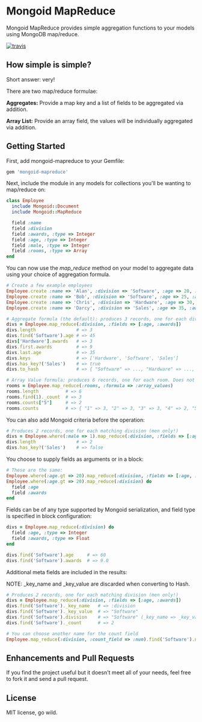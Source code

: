 # Mongoid MapReduce

Mongoid MapReduce provides simple aggregation functions to your models using MongoDB map/reduce.

[![travis](https://secure.travis-ci.org/jcoene/mongoid-mapreduce.png)](http://travis-ci.org/jcoene/mongoid-mapreduce)

## How simple is simple?

Short answer: very!

There are two map/reduce formulae:

**Aggregates:** Provide a map key and a list of fields to be aggregated via addition.

**Array List:** Provide an array field, the values will be individually aggregated via addition.

## Getting Started

First, add mongoid-mapreduce to your Gemfile:

```ruby
gem 'mongoid-mapreduce'
```

Next, include the module in any models for collections you'll be wanting to map/reduce on:

```ruby
class Employee
  include Mongoid::Document
  include Mongoid::MapReduce

  field :name
  field :division
  field :awards, :type => Integer
  field :age, :type => Integer
  field :male, :type => Integer
  field :rooms, :type => Array
end
```

You can now use the *map_reduce* method on your model to aggregate data using your choice of aggregation formula.

```ruby
# Create a few example employees
Employee.create :name => 'Alan', :division => 'Software', :age => 20, :awards => 5, :male => 1, :rooms => [1,2,3]
Employee.create :name => 'Bob', :division => 'Software', :age => 25, :awards => 4, :male => 1, :rooms => [1,2,3]
Employee.create :name => 'Chris', :division => 'Hardware', :age => 30, :awards => 3, :male => 1, :rooms => [4,5,6]
Employee.create :name => 'Darcy', :division => 'Sales', :age => 35, :awards => 3, :male => 0, :rooms => [1,2,3,4,5,6]

# Aggregate formula (the default): produces 3 records, one for each division.
divs = Employee.map_reduce(:division, :fields => [:age, :awards])
divs.length               # => 3
divs.find('Software').age # => 45
divs['Hardware'].awards   # => 3
divs.first.awards         # => 9
divs.last.age             # => 35
divs.keys                 # => ['Hardware', 'Software', 'Sales']
divs.has_key?('Sales')    # => true
divs.to_hash              # => { "Software" => ..., "Hardware" => ..., "Sales" => ... }

# Array Value formula: produces 6 records, one for each room. Does not take any fields.
rooms = Employee.map_reduce(:rooms, :formula => :array_values)
rooms.length          # => 6
rooms.find(1)._count  # => 3
rooms.counts["5"]     # => 2
rooms.counts          # => { "1" => 3, "2" => 3, "3" => 3, "4" => 2, "5" => 2, "6" => 2 }
```

You can also add Mongoid criteria before the operation:

```ruby
# Produces 2 records, one for each matching division (men only!)
divs = Employee.where(:male => 1).map_reduce(:division, :fields => [:age, :awards])
divs.length               # => 2
divs.has_key?('Sales')    # => false
```

You choose to supply fields as arguments or in a block:

```ruby
# These are the same:
Employee.where(:age.gt => 20).map_reduce(:division, :fields => [:age, :awards])
Employee.where(:age.gt => 20).map_reduce(:division) do
  field :age
  field :awards
end
```

Fields can be of any type supported by Mongoid serialization, and field type is specified in block configuration:

```ruby
divs = Employee.map_reduce(:division) do
  field :age, :type => Integer
  field :awards, :type => Float
end

divs.find('Software').age     # => 60
divs.find('Software').awards  # => 9.0
```

Additional meta fields are included in the results:

NOTE: _key_name and _key_value are discarded when converting to Hash.

```ruby
# Produces 2 records, one for each matching division (men only!)
divs = Employee.map_reduce(:division, :fields => [:age, :awards])
divs.find('Software')._key_name   # => :division
divs.find('Software')._key_value  # => "Software"
divs.find('Software').division    # => "Software" (_key_name => _key_value)
divs.find('Software')._count      # => 2

# You can choose another name for the count field
Employee.map_reduce(:division, :count_field => :num).find('Software').num  #=> 2
```

## Enhancements and Pull Requests

If you find the project useful but it doesn't meet all of your needs, feel free to fork it and send a pull request.

## License

MIT license, go wild.
